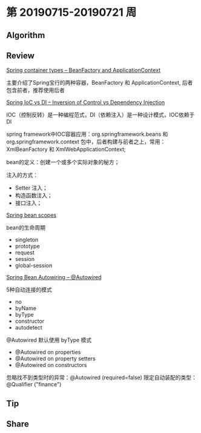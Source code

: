 # 第 20190715-20190721 周 

## Algorithm


## Review

[Spring container types – BeanFactory and ApplicationContext](https://howtodoinjava.com/spring-core/different-spring-ioc-containers/)

主要介绍了Spring宝行的两种容器，BeanFactory 和 ApplicationContext, 后者包含前者，推荐使用后者

[Spring IoC vs DI – Inversion of Control vs Dependency Injection](https://howtodoinjava.com/spring-core/spring-ioc-vs-di/)

IOC（控制反转）是一种编程范式，DI（依赖注入）是一种设计模式，IOC依赖于DI

spring framework中IOC容器应用：org.springframework.beans 和 org.springframework.context 包中，后者构建与前者之上，常用：XmlBeanFactory 和 XmlWebApplicationContext;

bean的定义：创建一个或多个实际对象的秘方；

注入的方式：

- Setter 注入；
- 构造函数注入；
- 接口注入；

[Spring bean scopes](https://howtodoinjava.com/spring-core/spring-bean-scopes/)

bean的生命周期

- singleton
- prototype
- request
- session
- global-session

[Spring Bean Autowiring – @Autowired](https://howtodoinjava.com/spring-core/spring-beans-autowiring-concepts/)

5种自动连接的模式

- no
- byName
- byType
- constructor
- autodetect
  
@Autowired 默认使用 byType 模式

- @Autowired on properties
- @Autowired on property setters
- @Autowired on constructors

忽略找不到类型时的异常：@Autowired (required=false)
限定自动装配的类型：@Qualifier ("finance")

## Tip


## Share


